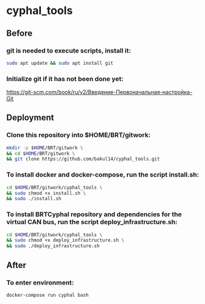 # cyphal_tools

## Before
### git is needed to execute scripts, install it:
```bash
sudo apt update && sudo apt install git
```

### Initialize git if it has not been done yet:
https://git-scm.com/book/ru/v2/Введение-Первоначальная-настройка-Git

## Deployment
### Clone this repository into $HOME/BRT/gitwork:
```bash
mkdir -p $HOME/BRT/gitwork \
&& cd $HOME/BRT/gitwork \
&& git clone https://github.com/bakul14/cyphal_tools.git
```

### To install docker and docker-compose, run the script install.sh:
```bash
cd $HOME/BRT/gitwork/cyphal_tools \
&& sudo chmod +x install.sh \
&& sudo ./install.sh
```

### To install BRTCyphal repository and dependencies for the virtual CAN bus, run the script deploy_infrastructure.sh:
```bash
cd $HOME/BRT/gitwork/cyphal_tools \
&& sudo chmod +x deploy_infrastructure.sh \
&& sudo ./deploy_infrastructure.sh
```

## After
### To enter environment:
```bash
docker-compose run cyphal bash
```